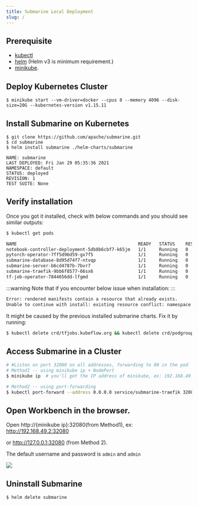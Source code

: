 ```yaml
---
title: Submarine Local Deployment
slug: /
---
```


<!--
Licensed to the Apache Software Foundation (ASF) under one
or more contributor license agreements.  See the NOTICE file
distributed with this work for additional information
regarding copyright ownership.  The ASF licenses this file
to you under the Apache License, Version 2.0 (the
"License"); you may not use this file except in compliance
with the License.  You may obtain a copy of the License at

  http://www.apache.org/licenses/LICENSE-2.0

Unless required by applicable law or agreed to in writing,
software distributed under the License is distributed on an
"AS IS" BASIS, WITHOUT WARRANTIES OR CONDITIONS OF ANY
KIND, either express or implied.  See the License for the
specific language governing permissions and limitations
under the License.
-->

## Prerequisite

- [kubectl](https://kubernetes.io/docs/tasks/tools/install-kubectl/)
- [helm](https://helm.sh/docs/intro/install/) (Helm v3 is minimum requirement.)
- [minikube](https://minikube.sigs.k8s.io/docs/start/).

## Deploy Kubernetes Cluster

```
$ minikube start --vm-driver=docker --cpus 8 --memory 4096 --disk-size=20G --kubernetes-version v1.15.11
```

## Install Submarine on Kubernetes

```
$ git clone https://github.com/apache/submarine.git
$ cd submarine
$ helm install submarine ./helm-charts/submarine
```

```
NAME: submarine
LAST DEPLOYED: Fri Jan 29 05:35:36 2021
NAMESPACE: default
STATUS: deployed
REVISION: 1
TEST SUITE: None
```

## Verify installation

Once you got it installed, check with below commands and you should see similar outputs:

```bash
$ kubectl get pods
```

```bash
NAME                                              READY   STATUS    RESTARTS   AGE
notebook-controller-deployment-5db8b6cbf7-k65jm   1/1     Running   0          5s
pytorch-operator-7ff5d96d59-gx7f5                 1/1     Running   0          5s
submarine-database-8d95d74f7-ntvqp                1/1     Running   0          5s
submarine-server-b6cd4787b-7bvr7                  1/1     Running   0          5s
submarine-traefik-9bb6f8577-66sx6                 1/1     Running   0          5s
tf-job-operator-7844656dd-lfgmd                   1/1     Running   0          5s
```

:::warning
Note that if you encounter below issue when installation:
:::

```bash
Error: rendered manifests contain a resource that already exists.
Unable to continue with install: existing resource conflict: namespace: , name: podgroups.scheduling.incubator.k8s.io, existing_kind: apiextensions.k8s.io/v1beta1, Kind=CustomResourceDefinition, new_kind: apiextensions.k8s.io/v1beta1, Kind=CustomResourceDefinition
```

It might be caused by the previous installed submarine charts. Fix it by running:

```bash
$ kubectl delete crd/tfjobs.kubeflow.org && kubectl delete crd/podgroups.scheduling.incubator.k8s.io && kubectl delete crd/pytorchjobs.kubeflow.org
```

## Access Submarine in a Cluster

```bash
# #Listen on port 32080 on all addresses, forwarding to 80 in the pod
# Method1 -- using minikube ip + NodePort
$ minikube ip  # you'll get the IP address of minikube, ex: 192.168.49.2

# Method2 -- using port-forwarding
$ kubectl port-forward --address 0.0.0.0 service/submarine-traefik 32080:80
```

## Open Workbench in the browser.

Open http://{minikube ip}:32080(from Method1), ex: http://192.168.49.2:32080

or http://127.0.0.1:32080 (from Method 2).

The default username and password is `admin` and `admin`

![](https://i.imgur.com/DkZhyEG.png)

## Uninstall Submarine

```bash
$ helm delete submarine
```
